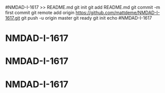 #NMDAD-I-1617 >> README.md
git init
git add README.md
git commit -m first commit
git remote add origin https://github.com/mattdeme/NMDAD-I-1617.git
git push -u origin master
git ready
git init
echo #NMDAD-I-1617
# NMDAD-I-1617
# NMDAD-I-1617
# NMDAD-I-1617
